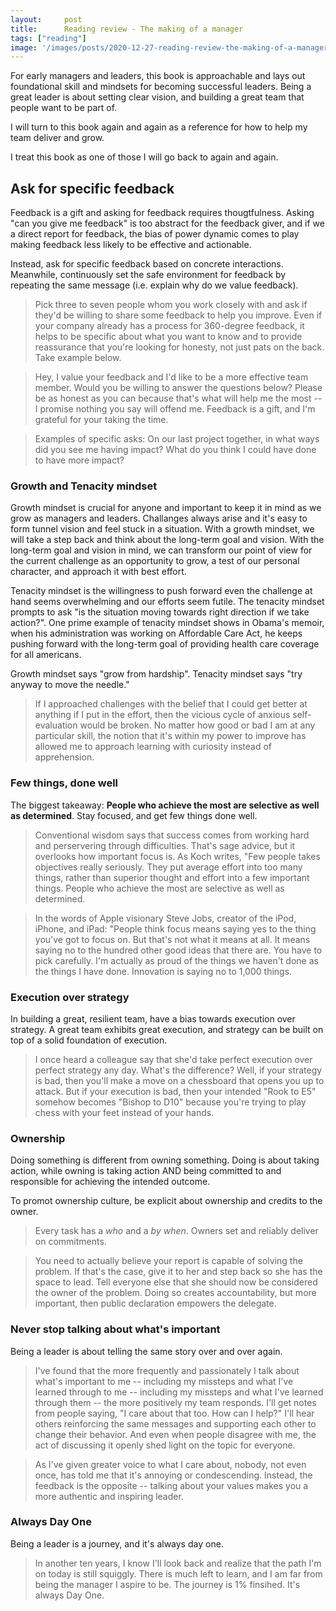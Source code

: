 ```yaml
---
layout:     post
title:      Reading review - The making of a manager
tags: ["reading"]
image: '/images/posts/2020-12-27-reading-review-the-making-of-a-manager/cover.svg'
---
```


For early managers and leaders, this book is approachable and lays out foundational skill and mindsets for becoming successful leaders. Being a great leader is about setting clear vision, and building a great team that people want to be part of.

I will turn to this book again and again as a reference for how to help my team deliver and grow.

I treat this book as one of those I will go back to again and again.

## Ask for specific feedback

Feedback is a gift and asking for feedback requires thougtfulness. Asking "can you give me feedback" is too abstract for the feedback giver, and if we a direct report for feedback, the bias of power dynamic comes to play making feedback less likely to be effective and actionable.

Instead, ask for specific feedback based on concrete interactions. Meanwhile, continuously set the safe environment for feedback by repeating the same message (i.e. explain why do we value feedback).

> Pick three to seven people whom you work closely with and ask if they'd be willing to share some feedback to help you improve. Even if your company already has a process for 360-degree feedback, it helps to be specific about what you want to know and to provide reassurance that you're looking for honesty, not just pats on the back. Take example below.

> Hey, I value your feedback and I'd like to be a more effective team member. Would you be willing to answer the questions below? Please be as honest as you can because that's what will help me the most -- I promise nothing you say will offend me. Feedback is a gift, and I'm grateful for your taking the time.

> Examples of specific asks:
On our last project together, in what ways did you see me having impact? What do you think I could have done to have more impact?

### Growth and Tenacity mindset

Growth mindset is crucial for anyone and important to keep it in mind as we grow as managers and leaders. Challanges always arise and it's easy to form tunnel vision and feel stuck in a situation. With a growth mindset, we will take a step back and think about the long-term goal and vision. With the long-term goal and vision in mind, we can transform our point of view for the current challenge as an opportunity to grow, a test of our personal character, and approach it with best effort.

Tenacity mindset is the willingness to push forward even the challenge at hand seems overwhelming and our efforts seem futile. The tenacity mindset prompts to ask "is the situation moving towards right direction if we take action?". One prime example of tenacity mindset shows in Obama's memoir, when his administration was working on Affordable Care Act, he keeps pushing forward with the long-term goal of providing health care coverage for all americans.

Growth mindset says "grow from hardship". Tenacity mindset says "try anyway to move the needle."
> If I approached challenges with the belief that I could get better at anything if I put in the effort, then the vicious cycle of anxious self-evaluation would be broken. No matter how good or bad I am at any particular skill, the notion that it's within my power to improve has allowed me to approach learning with curiosity instead of apprehension.

### Few things, done well

The biggest takeaway: **People who achieve the most are selective as well as determined**. Stay focused, and get few things done well.

> Conventional wisdom says that success comes from working hard and perservering through difficulties. That's sage advice, but it overlooks how important focus is. As Koch writes, "Few people takes objectives really seriously. They put average effort into too many things, rather than superior thought and effort into a few important things. People who achieve the most are selective as well as determined.

> In the words of Apple visionary Steve Jobs, creator of the iPod, iPhone, and iPad: "People think focus means saying yes to the thing you've got to focus on. But that's not what it means at all. It means saying no to the hundred other good ideas that there are. You have to pick carefully. I'm actually as proud of the things we haven't done as the things I have done. Innovation is saying no to 1,000 things.

### Execution over strategy

In building a great, resilient team, have a bias towards execution over strategy. A great team exhibits great execution, and strategy can be built on top of a solid foundation of execution.

> I once heard a colleague say that she'd take perfect execution over perfect strategy any day. What's the difference? Well, if your strategy is bad, then you'll make a move on a chessboard that opens you up to attack. But if your execution is bad, then your intended "Rook to E5" somehow becomes "Bishop to D10" because you're trying to play chess with your feet instead of your hands.

### Ownership

Doing something is different from owning something. Doing is about taking action, while owning is taking action AND being committed to and responsible for achieving the intended outcome.

To promot ownership culture, be explicit about ownership and credits to the owner.

> Every task has a *who* and a *by when*. Owners set and reliably deliver on commitments.

> You need to actually believe your report is capable of solving the problem. If that's the case, give it to her and step back so she has the space to lead. Tell everyone else that she should now be considered the owner of the problem. Doing so creates accountability, but more important, then public declaration empowers the delegate.

### Never stop talking about what's important

Being a leader is about telling the same story over and over again.

> I've found that the more frequently and passionately I talk about what's important to me -- including my missteps and what I've learned through to me -- including my missteps and what I've learned through them -- the more positively my team responds. I'll get notes from people saying, "I care about that too. How can I help?" I'll hear others reinforcing the same messages and supporting each other to change their behavior. And even when people disagree with me, the act of discussing it openly shed light on the topic for everyone.

> As I've given greater voice to what I care about, nobody, not even once, has told me that it's annoying or condescending. Instead, the feedback is the opposite -- talking about your values makes you a more authentic and inspiring leader.


### Always Day One

Being a leader is a journey, and it's always day one.

> In another ten years, I know I'll look back and realize that the path I'm on today is still squiggly. There is much left to learn, and I am far from being the manager I aspire to be. The journey is 1% finsihed. It's always Day One.


